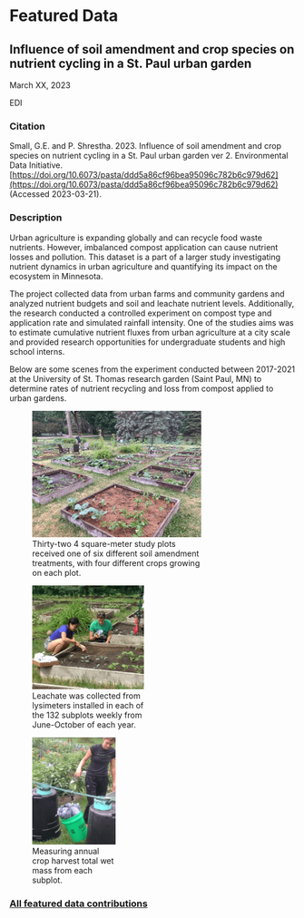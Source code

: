 # Featured Data

## Influence of soil amendment and crop species on nutrient cycling in a St. Paul urban garden

March XX, 2023

EDI

### Citation

Small, G.E. and P. Shrestha. 2023. Influence of soil amendment and crop species on nutrient cycling in a St. Paul urban garden ver 2. Environmental Data Initiative. [https://doi.org/10.6073/pasta/ddd5a86cf96bea95096c782b6c979d62](https://doi.org/10.6073/pasta/ddd5a86cf96bea95096c782b6c979d62) (Accessed 2023-03-21).

### Description

Urban agriculture is expanding globally and can recycle food waste nutrients. However, imbalanced compost application can cause nutrient losses and pollution. This dataset is a part of a larger study investigating nutrient dynamics in urban agriculture and quantifying its impact on the ecosystem in Minnesota. 

The project collected data from urban farms and community gardens and analyzed nutrient budgets and soil and leachate nutrient levels. Additionally, the research conducted a controlled experiment on compost type and application rate and simulated rainfall intensity. One of the studies aims was to estimate cumulative nutrient fluxes from urban agriculture at a city scale and provided research opportunities for undergraduate students and high school interns.

Below are some scenes from the experiment conducted between 2017-2021 at the University of St. Thomas research garden (Saint Paul, MN) to determine rates of nutrient recycling and loss from compost applied to urban gardens. 

<div class="figure_featured" style="width: 75%;">
   <figure>
     <a href="/static/images/featured_data/msp-1.png">
       <img src="/static/images/featured_data/msp-1.png" alt="Experimental garden plots."/>
     </a>
     <figcaption class="figure-caption">Thirty-two 4 square-meter study plots received one of six different soil amendment treatments, with four different crops growing on each plot.</figcaption>
   </figure>
</div>

<div class="figure_featured" style="width: 55%;">
   <figure>
     <a href="/static/images/featured_data/msp-2.png">
       <img src="/static/images/featured_data/msp-2.png" alt="Measuring nutrient leachate with lysimeters."/>
     </a>
     <figcaption class="figure-caption">Leachate was collected from lysimeters installed in each of the 132 subplots weekly from June-October of each year.</figcaption>
   </figure>
</div>

<div class="figure_featured" style="width: 45%;">
   <figure>
     <a href="/static/images/featured_data/msp-3.png">
       <img src="/static/images/featured_data/msp-3.png" alt="Measuring cabbage wet mass."/>
     </a>
     <figcaption class="figure-caption">Measuring annual crop harvest total wet mass from each subplot.</figcaption>
   </figure>
</div>

### [All featured data contributions](/templates/featured/featured-grid)
